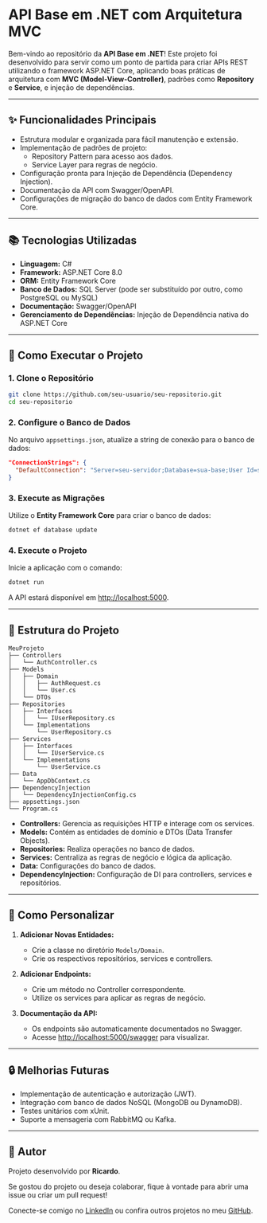 # API Base em .NET com Arquitetura MVC

Bem-vindo ao repositório da **API Base em .NET**! Este projeto foi desenvolvido para servir como um ponto de partida para criar APIs REST utilizando o framework ASP.NET Core, aplicando boas práticas de arquitetura com **MVC (Model-View-Controller)**, padrões como **Repository** e **Service**, e injeção de dependências.

---

## ✨ **Funcionalidades Principais**

- Estrutura modular e organizada para fácil manutenção e extensão.
- Implementação de padrões de projeto:
  - Repository Pattern para acesso aos dados.
  - Service Layer para regras de negócio.
- Configuração pronta para Injeção de Dependência (Dependency Injection).
- Documentação da API com Swagger/OpenAPI.
- Configurações de migração do banco de dados com Entity Framework Core.

---

## 📚 **Tecnologias Utilizadas**

- **Linguagem:** C#
- **Framework:** ASP.NET Core 8.0
- **ORM:** Entity Framework Core
- **Banco de Dados:** SQL Server (pode ser substituído por outro, como PostgreSQL ou MySQL)
- **Documentação:** Swagger/OpenAPI
- **Gerenciamento de Dependências:** Injeção de Dependência nativa do ASP.NET Core

---

## 🚀 **Como Executar o Projeto**

### **1. Clone o Repositório**
```bash
git clone https://github.com/seu-usuario/seu-repositorio.git
cd seu-repositorio
```

### **2. Configure o Banco de Dados**
No arquivo `appsettings.json`, atualize a string de conexão para o banco de dados:
```json
"ConnectionStrings": {
  "DefaultConnection": "Server=seu-servidor;Database=sua-base;User Id=seu-usuario;Password=sua-senha;"
}
```

### **3. Execute as Migrações**
Utilize o **Entity Framework Core** para criar o banco de dados:
```bash
dotnet ef database update
```

### **4. Execute o Projeto**
Inicie a aplicação com o comando:
```bash
dotnet run
```
A API estará disponível em [http://localhost:5000](http://localhost:5000).

---

## 🔄 **Estrutura do Projeto**

```plaintext
MeuProjeto
├── Controllers
│   └── AuthController.cs
├── Models
│   ├── Domain
│   │   ├── AuthRequest.cs
│   │   └── User.cs
│   └── DTOs
├── Repositories
│   ├── Interfaces
│   │   └── IUserRepository.cs
│   └── Implementations
│       └── UserRepository.cs
├── Services
│   ├── Interfaces
│   │   └── IUserService.cs
│   └── Implementations
│       └── UserService.cs
├── Data
│   └── AppDbContext.cs
├── DependencyInjection
│   └── DependencyInjectionConfig.cs
├── appsettings.json
└── Program.cs
```

- **Controllers:** Gerencia as requisições HTTP e interage com os services.
- **Models:** Contém as entidades de domínio e DTOs (Data Transfer Objects).
- **Repositories:** Realiza operações no banco de dados.
- **Services:** Centraliza as regras de negócio e lógica da aplicação.
- **Data:** Configurações do banco de dados.
- **DependencyInjection:** Configuração de DI para controllers, services e repositórios.

---

## 🔧 **Como Personalizar**

1. **Adicionar Novas Entidades:**
   - Crie a classe no diretório `Models/Domain`.
   - Crie os respectivos repositórios, services e controllers.

2. **Adicionar Endpoints:**
   - Crie um método no Controller correspondente.
   - Utilize os services para aplicar as regras de negócio.

3. **Documentação da API:**
   - Os endpoints são automaticamente documentados no Swagger.
   - Acesse [http://localhost:5000/swagger](http://localhost:5000/swagger) para visualizar.

---

## 🔒 **Melhorias Futuras**

- Implementação de autenticação e autorização (JWT).
- Integração com banco de dados NoSQL (MongoDB ou DynamoDB).
- Testes unitários com xUnit.
- Suporte a mensageria com RabbitMQ ou Kafka.

---

## 👤 **Autor**

Projeto desenvolvido por **Ricardo**.

Se gostou do projeto ou deseja colaborar, fique à vontade para abrir uma issue ou criar um pull request!

Conecte-se comigo no [LinkedIn](https://www.linkedin.com/in/ricardo-oliveira-05038123a) ou confira outros projetos no meu [GitHub](https://github.com/ricardodamaceno).

